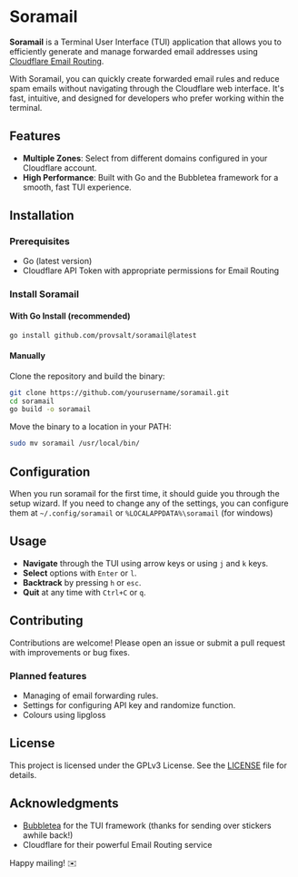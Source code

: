 # Soramail
**Soramail** is a Terminal User Interface (TUI) application that allows you to efficiently generate and manage forwarded email addresses using [Cloudflare Email Routing](https://www.cloudflare.com/products/email-routing/).

With Soramail, you can quickly create forwarded email rules and reduce spam emails without navigating through the Cloudflare web interface. It's fast, intuitive, and designed for developers who prefer working within the terminal.

## Features

- **Multiple Zones**: Select from different domains configured in your Cloudflare account.
- **High Performance**: Built with Go and the Bubbletea framework for a smooth, fast TUI experience.

## Installation

### Prerequisites

- Go (latest version)
- Cloudflare API Token with appropriate permissions for Email Routing

### Install Soramail

#### With Go Install (recommended)

```bash
go install github.com/provsalt/soramail@latest
```

#### Manually

Clone the repository and build the binary:

```bash
git clone https://github.com/yourusername/soramail.git
cd soramail
go build -o soramail
```

Move the binary to a location in your PATH:

```bash
sudo mv soramail /usr/local/bin/
```

## Configuration
When you run soramail for the first time, it should guide you through the setup wizard. If you need to change any of the settings, you can configure them at `~/.config/soramail` or `%LOCALAPPDATA%\soramail` (for windows)

## Usage

- **Navigate** through the TUI using arrow keys or using `j` and `k` keys.
- **Select** options with `Enter` or `l`.
- **Backtrack** by pressing `h` or `esc`.
- **Quit** at any time with `Ctrl+C` or `q`.


## Contributing

Contributions are welcome! Please open an issue or submit a pull request with improvements or bug fixes.

### Planned features
- Managing of email forwarding rules.
- Settings for configuring API key and randomize function.
- Colours using lipgloss

## License

This project is licensed under the GPLv3 License. See the [LICENSE](./LICENSE) file for details.

## Acknowledgments

- [Bubbletea](https://github.com/charmbracelet/bubbletea) for the TUI framework (thanks for sending over stickers awhile back!)
- Cloudflare for their powerful Email Routing service

Happy mailing! ✉️